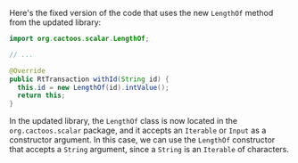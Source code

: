 Here's the fixed version of the code that uses the new `LengthOf` method from the updated library:

```java
import org.cactoos.scalar.LengthOf;

// ...

@Override
public RtTransaction withId(String id) {
  this.id = new LengthOf(id).intValue();
  return this;
}
```

In the updated library, the `LengthOf` class is now located in the `org.cactoos.scalar` package, and it accepts an `Iterable` or `Input` as a constructor argument. In this case, we can use the `LengthOf` constructor that accepts a `String` argument, since a `String` is an `Iterable` of characters.